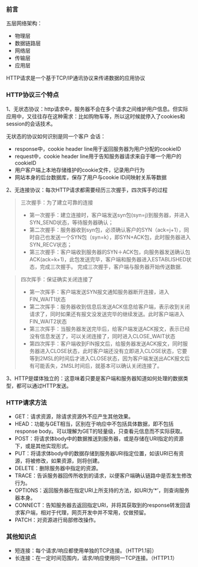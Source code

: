 ### 前言
五层网络架构：
- 物理层
- 数据链路层
- 网络层
- 传输层
- 应用层

HTTP请求是一个基于TCP/IP通讯协议来传递数据的应用协议

### HTTP协议三个特点
1、无状态协议：http请求中，服务器不会在多个请求之间维护用户信息。但实际应用中，又往往存在这种需求：比如购物车等，所以这时候就停入了cookies和session的会话技术。

无状态的协议如何识别是同一个客户
会话：
- response中，cookie header line用于返回服务器为用户分配的cookieID
- request中，cookie header line用于告知服务器请求来自于哪一个用户的cookieID
- 用户客户端上本地存储维护的cookie文件，记录用户行为
- 网站本身的后台数据库，保存了用户与cookie ID间映射关系等数据

2、无连接协议：每次HTTP请求都需要经历三次握手，四次挥手的过程
> 三次握手：为了建立可靠的连接
> - 第一次握手：建立连接时，客户端发送syn包(syn=j)到服务器，并进入SYN_SEND状态，等待服务器确认； 
> - 第二次握手：服务器收到syn包，必须确认客户的SYN（ack=j+1），同时自己也发送一个SYN包（syn=k），即SYN+ACK包，此时服务器进入SYN_RECV状态； 
> - 第三次握手：客户端收到服务器的SYN＋ACK包，向服务器发送确认包ACK(ack=k+1)，此包发送完毕，客户端和服务器进入ESTABLISHED状态，完成三次握手。 完成三次握手，客户端与服务器开始传送数据.

> 四次挥手：保证确实关闭连接了
> - 第一次挥手：客户端发送SYN报文通知服务器断开连接，进入FIN_WAIT1状态
> - 第二次挥手：服务器收到信息后发送ACK信息给客户端，表示收到关闭请求了，同时如果还有报文没发送完毕的继续发送。此时客户端进入FIN_WAIT2状态
> - 第三次挥手：当服务器发送完毕后，给客户端发送ACK报文，表示已经没有信息发送了，可以关闭连接了，同时进入CLOSE_WAIT状态
> - 第四次挥手：客户端收到FIN报文后，给服务器发送ACK报文，同时服务器进入CLOSE状态，此时客户端还没有立即进入CLOSE状态，它要等到2MSL的时间后才进入CLOSE状态，因为客户端发送出ACK报文后有可能丢失，2MSL时间后，就基本可以确认关闭连接了。

3、HTTP是媒体独立的：这意味着只要是客户端和服务器知道如何处理的数据类型，都可以通过HTTP发送。

### HTTP请求方法
- GET：请求资源，除请求资源外不应产生其他效果。
- HEAD：功能与GET相当，区别在于响应中不包括具体数据，即不包括response body。可以理解为GET的轻量级，只查看元信息而不实际获取。
- POST：将请求体body中的数据推送到服务器，或是存储在URI指定的资源下，或是其他实现形式。
- PUT：将请求体body中的数据存储到服务器URI指定位置，如该URI已有资源，将被修改，如果资源，则将创建。
- DELETE：删除服务器中指定的资源。
- TRACE：告诉服务器回传所收到的请求，以便客户端确认链路中是否发生修改行为。
- OPTIONS：返回服务器在指定URI上所支持的方法，如URI为‘*’，则查询服务器本身。
- CONNECT：告知服务器去返回指定URI，并将其获取到的response转发回请求客户端，相对于代理，网页开发中并不常用，仅做预留。
- PATCH：对资源进行局部修改操作。

### 其他知识点
- 短连接：每个请求/响应都使用单独的TCP连接。（HTTP1.1前）
- 长连接：在一定时间范围内，请求/响应使用同一TCP连接。（HTTP1.1）
